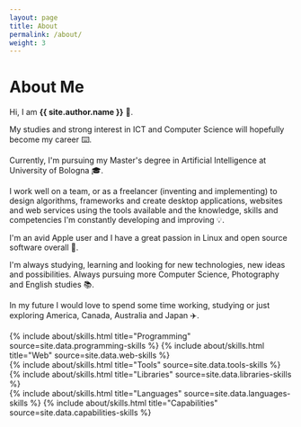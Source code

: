 ```yaml
---
layout: page
title: About
permalink: /about/
weight: 3
---
```


# **About Me**

Hi, I am **{{ site.author.name }}** :wave:.<br>

My studies and strong interest in ICT and Computer Science will hopefully become my career :keyboard:.

Currently, I'm pursuing my Master's degree in Artificial Intelligence at University of Bologna :mortar_board:.

I work well on a team, or as a freelancer (inventing and implementing) to design algorithms, frameworks and create desktop applications, websites and web services using the tools available and the knowledge, skills and competencies I'm constantly developing and improving :bulb:.

I'm an avid Apple user and I have a great passion in Linux and open source software overall :penguin:.

I'm always studying, learning and looking for new technologies, new ideas and possibilities.
Always pursuing more Computer Science, Photography and English studies :books:.

In my future I would love to spend some time working, studying or just exploring America, Canada, Australia and Japan :airplane:.

<div class="row">
{% include about/skills.html title="Programming" source=site.data.programming-skills %}
{% include about/skills.html title="Web" source=site.data.web-skills %}
</div>
<div class="row">
{% include about/skills.html title="Tools" source=site.data.tools-skills %}
{% include about/skills.html title="Libraries" source=site.data.libraries-skills %}
</div>
<div class="row">
{% include about/skills.html title="Languages" source=site.data.languages-skills %}
{% include about/skills.html title="Capabilities" source=site.data.capabilities-skills %}
</div>
